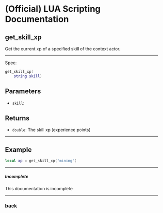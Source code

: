 
# (Official) LUA Scripting Documentation

## get_skill_xp

Get the current xp of a specified skill of the context actor.

___

Spec:

```lua
get_skill_xp(
	string skill)
```

## Parameters

- `skill`: 

## Returns

- `double`: The skill xp (experience points)

___

## Example

```lua
local xp = get_skill_xp("mining")
```

___

##### Incomplete

This documentation is incomplete

___

### [back](../getters)
